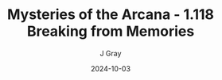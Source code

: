 ---
title: 'Mysteries of the Arcana - 1.118 Breaking from Memories'
alt: 'Mysteries of the Arcana'
date: '2024-10-03'
author: 'J Gray'
artist: 'Keira'
---